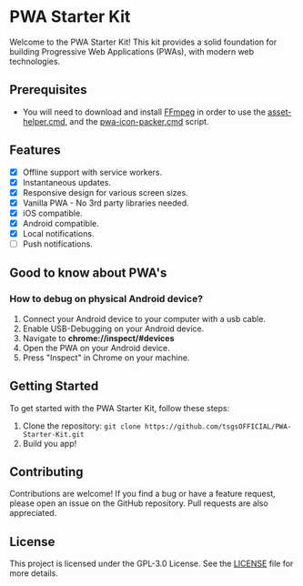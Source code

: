 # PWA Starter Kit

Welcome to the PWA Starter Kit! This kit provides a solid foundation for building Progressive Web Applications (PWAs), with modern web technologies.

## Prerequisites

-   You will need to download and install [FFmpeg](https://ffmpeg.org/download.html) in order to use the [asset-helper.cmd](../main/assets/asset-helper.cmd), and the [pwa-icon-packer.cmd](../main/assets/pwa/pwa-icon-packer.cmd) script.

## Features

-   [x] Offline support with service workers.
-   [x] Instantaneous updates.
-   [x] Responsive design for various screen sizes.
-   [x] Vanilla PWA - No 3rd party libraries needed.
-   [x] iOS compatible.
-   [x] Android compatible.
-   [x] Local notifications.
-   [ ] Push notifications.

## Good to know about PWA's

### How to debug on physical Android device?

1. Connect your Android device to your computer with a usb cable.
2. Enable USB-Debugging on your Android device.
3. Navigate to **chrome://inspect/#devices**
4. Open the PWA on your Android device.
5. Press "Inspect" in Chrome on your machine.

## Getting Started

To get started with the PWA Starter Kit, follow these steps:

1. Clone the repository: `git clone https://github.com/tsgsOFFICIAL/PWA-Starter-Kit.git`
2. Build you app!

## Contributing

Contributions are welcome! If you find a bug or have a feature request, please open an issue on the GitHub repository.
Pull requests are also appreciated.

## License

This project is licensed under the GPL-3.0 License. See the [LICENSE](LICENSE) file for more details.
